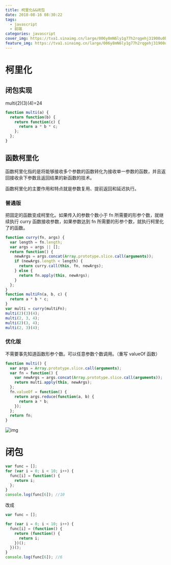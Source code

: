 ```yaml
---
title: 柯里化&&闭包
date: 2018-08-16 08:30:22
tags:
  - javascript
  - 前端
categories: javascript
cover_img: https://tva1.sinaimg.cn/large/006y8mN6ly1g77h2rqgehj31900u0b2b.jpg
feature_img: https://tva1.sinaimg.cn/large/006y8mN6ly1g77h2rqgehj31900u0b2b.jpg
---
```


# 柯里化

## 闭包实现

multi(2)(3)(4)=24

```javascript
function multi(a) {
  return function(b) {
    return function(c) {
      return a * b * c;
    };
  };
}
```

<!-- more -->

## 函数柯里化

函数柯里化指的是将能够接收多个参数的函数转化为接收单一参数的函数，并且返回接收余下参数且返回结果的新函数的技术。

函数柯里化的主要作用和特点就是参数复用、提前返回和延迟执行。

### 普通版

把固定的函数变成柯里化。如果传入的参数个数小于 fn 所需要的形参个数，就继续执行 curry 函数接收参数，如果参数达到 fn 所需要的形参个数，就执行柯里化了的函数。

```javascript
function curry(fn, args) {
  var length = fn.length;
  var args = args || [];
  return function() {
    newArgs = args.concat(Array.prototype.slice.call(arguments));
    if (newArgs.length < length) {
      return curry.call(this, fn, newArgs);
    } else {
      return fn.apply(this, newArgs);
    }
  };
}
function multiFn(a, b, c) {
  return a * b * c;
}
var multi = curry(multiFn);
multi(2)(3)(4);
multi(2, 3, 4);
multi(2)(3, 4);
multi(2, 3)(4);
```

### 优化版

不需要事先知道函数形参个数。可以任意参数个数调用。（重写 valueOf 函数）

```javascript
function multi() {
  var args = Array.prototype.slice.call(arguments);
  var fn = function() {
    var newArgs = args.concat(Array.prototype.slice.call(arguments));
    return multi.apply(this, newArgs);
  };
  fn.valueOf = function() {
    return args.reduce(function(a, b) {
      return a * b;
    });
  };
  return fn;
}
```

![img](https://tva1.sinaimg.cn/large/006y8mN6ly1g6ixjy4e79j30ti0ey74z.jpg)

# 闭包

```javascript
var func = [];
for (var i = 0; i < 10; i++) {
  func[i] = function() {
    return i;
  };
}
console.log(func[6]); //10
```

改成

```javascript
var func = [];

for (var i = 0; i < 10; i++) {
  func[i] = (function() {
    return (function() {
      return i;
    })();
  })();
}
console.log(func[6]); //6
```

